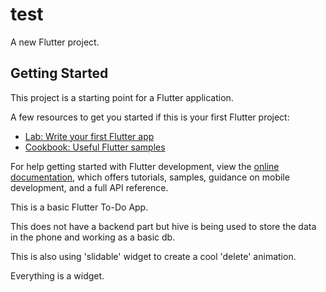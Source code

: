 # test

A new Flutter project.

## Getting Started

This project is a starting point for a Flutter application.

A few resources to get you started if this is your first Flutter project:

- [Lab: Write your first Flutter app](https://docs.flutter.dev/get-started/codelab)
- [Cookbook: Useful Flutter samples](https://docs.flutter.dev/cookbook)

For help getting started with Flutter development, view the
[online documentation](https://docs.flutter.dev/), which offers tutorials,
samples, guidance on mobile development, and a full API reference.

This is a basic Flutter To-Do App.

This does not have a backend part but hive is being used to store the data in the phone and working as a basic db.

This is also using 'slidable' widget to create a cool 'delete' animation.

Everything is a widget.
